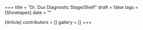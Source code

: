+++
title = "Dr. Dux Diagnostic Stage/Shelf"
draft = false
tags = [Showtapes]
date = ""

[Article]
contributors = []
gallery = []
+++